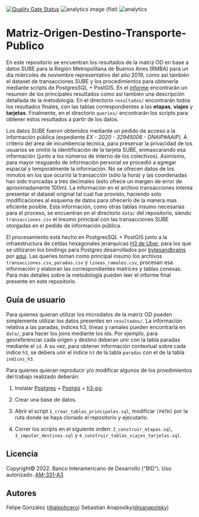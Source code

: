 [![Quality Gate Status](https://sonarcloud.io/api/project_badges/measure?project=EL-BID_Matriz-Origen-Destino-Transporte-Publico&metric=alert_status)](https://sonarcloud.io/summary/new_code?id=EL-BID_Matriz-Origen-Destino-Transporte-Publico)
![analytics image (flat)](https://raw.githubusercontent.com/vitr/google-analytics-beacon/master/static/badge-flat.gif)
![analytics](https://www.google-analytics.com/collect?v=1&cid=555&t=pageview&ec=repo&ea=open&dp=/Matriz-Origen-Destino-Transporte-Publico/readme&dt=&tid=UA-4677001-16)
# Matriz-Origen-Destino-Transporte-Publico

En este repositorio se encuentran los resultados de la matriz OD en base a datos SUBE para la Región Metropolitana de Buenos Aires (RMBA) para un día miércoles de noviembre representativo del año 2019, como así también el dataset de transacciones SUBE y los procedimientos para obtenerla mediante scripts de PostgresSQL + PostGIS. En el [informe](https://github.com/EL-BID/Matriz-Origen-Destino-Transporte-Publico/blob/main/informe/Matriz%20OD%20de%20Transporte%20Publico%20en%20base%20a%20datos%20SUBE.pdf) encontrarán un resumen de los principales resultados como así también una descripción detallada de la metodología. En el directorio `resultados/` encontrarán todos los resultados finales, con las tablas correspondientes a las **etapas**, **viajes** y **tarjetas**. Finalmente, en el directorio `queries/` encontrarán los scripts para obtener estos resultados a partir de los datos. 

Los datos SUBE fueron obtenidos mediante un pedido de acceso a la información pública (expediente *EX - 2020 - 32945006 - DNAIP#AAIP*). A criterio del área de incumbencia técnica, para preservar la privacidad de los usuarios se omitió la identificación de la tarjeta SUBE, enmascarando esa información (junto a los números de interno de los colectivos). Asimismo, para mayor resguardo de información personal se procedió a agregar espacial y temporalmente la información. No se ofrecen datos de los minutos en los que ocurrió la transacción (sólo la hora) y las coordenadas han sido truncadas a tres decimales (esto ofrece un margen de error de aproximadamente 100m). La información en el archivo transacciones intenta presentar el dataset original tal cual fue provisto, haciendo solo modificaciones al esquema de datos para ofrecerlo de la manera mas eficiente posible. Esta información, como otras tablas insumo necesarias para el proceso, se encuentran en el directorio `data/` del repositorio, siendo `transacciones.csv` el insumo principal con las transacciones SUBE otorgadas en el pedido de información pública. 

El procesamiento está hecho en PostgresSQL + PostGIS junto a la infraestructura de celdas hexagonales jerarquicas [H3 de Uber](https://eng.uber.com/h3/), para los que se utilizaron los bindings para Postgres desarrollados por [bytesandbrains](https://github.com/bytesandbrains) por [aqui](https://github.com/bytesandbrains/h3-pg). Las queries toman como principal insumo los archivos `transacciones.csv`, `paradas.csv` y `lineas_ramales.csv`, procesan esa información y elaboran las correspondientes matrices y tablas conexas. Para más detalles sobre la metodología pueden leer el informe final presente en este repositorio.


## Guía de usuario

Para quienes quieran utilizar los microdatos de la matriz OD pueden simplemente utilizar los datos presentes en `resultados/`. La información relativa a las paradas, indices h3, lineas y ramales pueden encontrarla en `data/`, para hacer los joins mediante los ids. Por ejemplo, para georeferenciar cada origen y destino deberan unir con la tabla paradas mediante el `id`. A su vez, para obtener información contextual sobre cada indice `h3`, se debera unir el indice `h3` de la tabla `paradas` con el de la tabla `indices_h3`.

Para quienes quieran reproducir y/o modificar algunos de los proedimientos del trabajo realizado deberán:

1. Instalar [Postgres](https://www.postgresql.org/) + [Postgis](https://postgis.net/) +  [h3-pg](https://github.com/bytesandbrains/h3-pg).

2. Crear una base de datos. 

3. Abrir el script `1_crear_tablas_principales.sql`, modificar `[PATH]` por la ruta donde se haya clonado el repositorio y ejecutarlo.

4. Correr los scripts en el siguiente orden: `2_construir_etapas.sql`, `3_imputar_destinos.sql` y `4_construir_tablas_viajes_tarjetas.sql`.


## Licencia

Copyright© 2022. Banco Interamericano de Desarrollo ("BID"). Uso autorizado. [AM-331-A3](/LICENSE.md)


## Autores

Felipe González ([@alephcero](https://github.com/alephcero/)) 
Sebastián Anaposlky([@sanapolsky](https://github.com/sanapolsky/))

